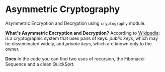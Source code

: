 # Asymmetric Cryptography
Asymmetric Encryption and Decryption using `cryptography` module.

**What's Asymmetric Encryption and Decryption?**
According to [Wikipedia](https://en.wikipedia.org/wiki/Public-key_cryptography): is a cryptographic system that uses pairs of keys: *public keys*, which may be disseminated widely, and *private keys*, which are known only to the owner.

**Docs**
In the code you can find two uses of recursion, the Fibonacci Sequence and a clean QuickSort.